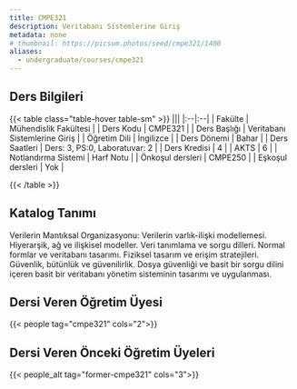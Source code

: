 ```yaml
---
title: CMPE321
description: Veritabanı Sistemlerine Giriş
metadata: none
# thumbnail: https://picsum.photos/seed/cmpe321/1400
aliases:
  - undergraduate/courses/cmpe321
---
```


## Ders Bilgileri

<!-- prettier-ignore-start -->
{{< table class="table-hover table-sm" >}}
|||
|:--|:--|
| Fakülte | Mühendislik Fakültesi |
| Ders Kodu | CMPE321 |
| Ders Başlığı | Veritabanı Sistemlerine Giriş |
| Öğretim Dili | İngilizce |
| Ders Dönemi | Bahar |
| Ders Saatleri | Ders: 3, PS:0, Laboratuvar: 2 |
| Ders Kredisi | 4 |
| AKTS | 6 |
| Notlandırma Sistemi | Harf Notu |
| Önkoşul dersleri | CMPE250 |
| Eşkoşul dersleri | Yok |

{{< /table >}}
<!-- prettier-ignore-end -->

## Katalog Tanımı

Verilerin Mantıksal Organizasyonu: Verilerin varlık-ilişki modellemesi. Hiyerarşik, ağ ve ilişkisel modeller. Veri tanımlama ve sorgu dilleri. Normal formlar ve veritabanı tasarımı. Fiziksel tasarım ve erişim stratejileri. Güvenlik, bütünlük ve güvenilirlik. Dosya güvenliği ve basit bir sorgu dilini içeren basit bir veritabanı yönetim sisteminin tasarımı ve uygulanması.

## Dersi Veren Öğretim Üyesi

{{< people tag="cmpe321" cols="2">}}

## Dersi Veren Önceki Öğretim Üyeleri

{{< people_alt tag="former-cmpe321" cols="3">}}
